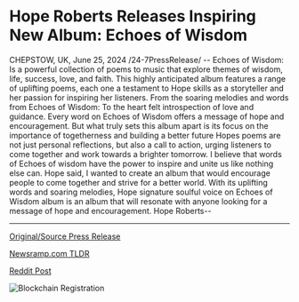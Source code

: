# Hope Roberts Releases Inspiring New Album: Echoes of Wisdom

CHEPSTOW, UK, June 25, 2024 /24-7PressRelease/ -- Echoes of Wisdom: Is a powerful collection of poems to music that explore themes of wisdom, life, success, love, and faith.  This highly anticipated album features a range of uplifting poems, each one a testament to Hope skills as a storyteller and her passion for inspiring her listeners. From the soaring melodies and words from Echoes of Wisdom: To the heart felt introspection of love and guidance.  Every word on Echoes of Wisdom offers a message of hope and encouragement.  But what truly sets this album apart is its focus on the importance of togetherness and building a better future Hopes poems are not just personal reflections, but also a call to action, urging listeners to come together and work towards a brighter tomorrow.  I believe that words of Echoes of wisdom have the power to inspire and unite us like nothing else can.  Hope said, I wanted to create an album that would encourage people to come together and strive for a better world.  With its uplifting words and soaring melodies, Hope signature soulful voice on Echoes of Wisdom album is an album that will resonate with anyone looking for a message of hope and encouragement.  Hope Roberts-- 

---

[Original/Source Press Release](https://www.24-7pressrelease.com/press-release/511974/hope-roberts-releases-inspiring-new-album-echoes-of-wisdom)
                    

[Newsramp.com TLDR](None) 



[Reddit Post](https://www.reddit.com/r/Lifestyle_Culture/comments/1do01ip/hopes_album_echoes_of_wisdom_inspires/) 



![Blockchain Registration](https://cdn.newsramp.app/24-7PressRelease/qrcode/246/25/tiley2Sp.webp)